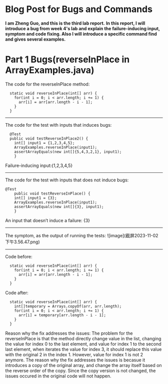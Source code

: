# Blog Post for Bugs and Commands
**I am Zheng Guo, and this is the third lab report.**
**In this report, I will introduce a bug from week 4's lab and explain the failure-inducing input, symptom and code fixing. Also I will introduce a specific command find and gives several examples.**
# Part 1 Bugs(reverseInPlace in ArrayExamples.java)
The code for the reverseInPlace method: 
```
  static void reverseInPlace(int[] arr) {
    for(int i = 0; i < arr.length; i += 1) {
      arr[i] = arr[arr.length - i - 1];
    }
  }
```

---

The code for the test with inputs that induces bugs: 
```
  @Test
  public void testReverseInPlace2() {
    int[] input1 = {1,2,3,4,5};
    ArrayExamples.reverseInPlace(input1);
    assertArrayEquals(new int[]{5,4,3,2,1}, input1);
	}
```
Failure-inducing input:{1,2,3,4,5}

---

The code for the test with inputs that does not induce bugs: 
```
@Test 
	public void testReverseInPlace() {
    int[] input1 = {3};
    ArrayExamples.reverseInPlace(input1);
    assertArrayEquals(new int[]{3}, input1);
	}
```
An input that doesn’t induce a failure: {3}

---

The symptom, as the output of running the tests:
![image](截屏2023-11-02 下午3.56.47.png)

---

Code before:
```
  static void reverseInPlace(int[] arr) {
    for(int i = 0; i < arr.length; i += 1) {
      arr[i] = arr[arr.length - i - 1];
    }
  }
```

Code after:
```
  static void reverseInPlace(int[] arr) {
    int[]temporary = Arrays.copyOf(arr, arr.length);
    for(int i = 0; i < arr.length; i += 1) {
      arr[i] = temporary[arr.length - i - 1];
    }
  }
```
Reason why the fix addresses the issues:
The problem for the reverseInPlace is that the method directly change value in the list, changing the value for index 0 to the last element, and value for index 1 to the second last element, when iterates the value for index 3, it should replace this value with the original 2 in the index 1. However, value for index 1 is not 2 anymore. The reason why the fix addresses the issues is becasue it introduces a copy of the original array, and change the array itself based on the reverse order of the copy. Since the copy version is not changed, the issues occured in the original code will not happen. 

